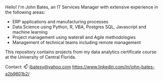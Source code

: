 Hello!
I'm John Bates, an IT Services Manager with extensive experience in the following areas:
* ERP applications and manufacturing processes
* Data Science using Python, R, VBA, Postgres SQL, Javascript and machine learning
* Project management using waterall and Agile methodologies
* Management of technical teams including remote management

This repository contains projects from my data analytics certificate course at the University of Central Florida.


Contact:
📫 jbatesy@yahoo.com
https://www.linkedin.com/in/john-bates-a2b9601b2/
